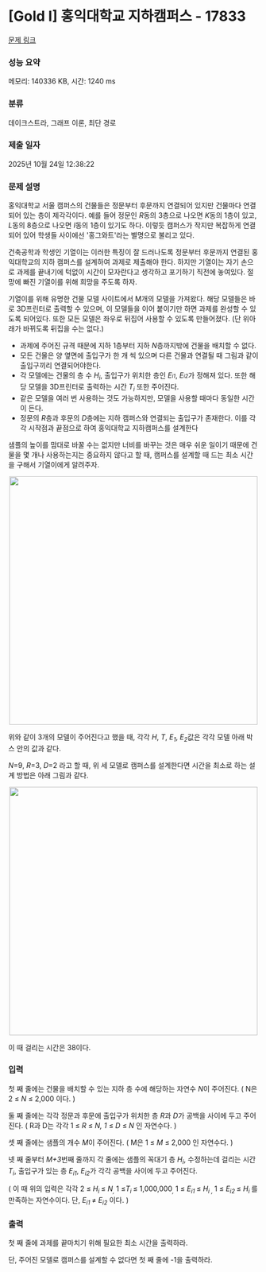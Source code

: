 # [Gold I] 홍익대학교 지하캠퍼스 - 17833 

[문제 링크](https://www.acmicpc.net/problem/17833) 

### 성능 요약

메모리: 140336 KB, 시간: 1240 ms

### 분류

데이크스트라, 그래프 이론, 최단 경로

### 제출 일자

2025년 10월 24일 12:38:22

### 문제 설명

<p>홍익대학교 서울 캠퍼스의 건물들은 정문부터 후문까지 연결되어 있지만 건물마다 연결되어 있는 층이 제각각이다. 예를 들어 정문인 <em>R</em>동의 3층으로 나오면 <em>K</em>동의 1층이 있고, <em>L</em>동의 8층으로 나오면 <em>I</em>동의 1층이 있기도 하다. 이렇듯 캠퍼스가 작지만 복잡하게 연결되어 있어 학생들 사이에선 '홍그와트'라는 별명으로 불리고 있다.</p>

<p>건축공학과 학생인 기열이는 이러한 특징이 잘 드러나도록 정문부터 후문까지 연결된 홍익대학교의 지하 캠퍼스를 설계하여 과제로 제출해야 한다. 하지만 기열이는 자기 손으로 과제를 끝내기에 턱없이 시간이 모자란다고 생각하고 포기하기 직전에 놓여있다. 절망에 빠진 기열이를 위해 희망을 주도록 하자.</p>

<p>기열이를 위해 유명한 건물 모델 사이트에서 M개의 모델을 가져왔다. 해당 모델들은 바로 3D프린터로 출력할 수 있으며, 이 모델들을 이어 붙이기만 하면 과제를 완성할 수 있도록 되어있다. 또한 모든 모델은 좌우로 뒤집어 사용할 수 있도록 만들어졌다. (단 위아래가 바뀌도록 뒤집을 수는 없다.)</p>

<ul>
	<li> 과제에 주어진 규격 때문에 지하 1층부터 지하 <em>N</em>층까지밖에 건물을 배치할 수 없다.</li>
	<li> 모든 건물은 양 옆면에 출입구가 한 개 씩 있으며 다른 건물과 연결될 때 그림과 같이 출입구끼리 연결되어야한다.</li>
	<li> 각 모델에는 건물의 층 수 <em>H<sub>i</sub></em>, 출입구가 위치한 층인 <em>E<span style="font-size: 10.8333px;">i1</span></em>, <em>E<span style="font-size: 10.8333px;">i2</span></em>가 정해져 있다. 또한 해당 모델을 3D프린터로 출력하는 시간 <em>T<sub>i</sub></em> 또한 주어진다.</li>
	<li> 같은 모델을 여러 번 사용하는 것도 가능하지만, 모델을 사용할 때마다 동일한 시간이 든다.</li>
	<li> 정문의 <em>R</em>층과 후문의<em> D</em>층에는 지하 캠퍼스와 연결되는 출입구가 존재한다. 이를 각각 시작점과 끝점으로 하여 홍익대학교 지하캠퍼스를 설계한다</li>
</ul>

<p>샘플의 높이를 맘대로 바꿀 수는 없지만 너비를 바꾸는 것은 매우 쉬운 일이기 때문에 건물을 몇 개나 사용하는지는 중요하지 않다고 할 때, 캠퍼스를 설계할 때 드는 최소 시간을 구해서 기열이에게 알려주자.</p>

<p style="text-align: center;"><img alt="" src="https://upload.acmicpc.net/9b4a24d5-c2e4-4374-891a-bdeec9a7d075/-/preview/" width="500dp"></p>

<p>위와 같이 3개의 모델이 주어진다고 했을 때, 각각 <em>H</em>, <em>T</em>, <em>E<sub>1</sub></em>, <em>E<sub>2</sub></em>값은 각각 모델 아래 박스 안의 값과 같다.</p>

<p><em>N</em>=9, <em>R</em>=3, <em>D</em>=2 라고 할 때, 위 세 모델로 캠퍼스를 설계한다면 시간을 최소로 하는 설계 방법은 아래 그림과 같다.</p>

<p style="text-align: center;"><img alt="" src="https://upload.acmicpc.net/44983b28-7803-419b-8e06-8582338af549/-/preview/" width="500dp"></p>

<p>이 때 걸리는 시간은 38이다.</p>

### 입력 

 <p>첫 째 줄에는 건물을 배치할 수 있는 지하 층 수에 해당하는 자연수 <em>N</em>이 주어진다. ( N은 2 ≤ <em>N</em> ≤ 2,000 이다. )</p>

<p>둘 째 줄에는 각각 정문과 후문에 출입구가 위치한 층 <em>R</em>과 <em>D</em>가 공백을 사이에 두고 주어진다. ( R과 D는 각각 1 ≤ <i>R</i> ≤ <em>N, 1</em> ≤ <i>D</i> ≤ <em>N</em> 인 자연수다. )</p>

<p>셋 째 줄에는 샘플의 개수 <em>M</em>이 주어진다. ( M은 1 ≤ <em>M </em>≤ 2,000 인 자연수다. )</p>

<p>넷 째 줄부터 <em>M+3</em>번째 줄까지 각 줄에는 샘플의 꼭대기 층 <em>H<sub>i</sub></em>, 수정하는데 걸리는 시간 <em>T<sub>i</sub></em>, 출입구가 있는 층 <em>E<sub>i1</sub></em>, <em>E<sub>i2</sub></em>가 각각 공백을 사이에 두고 주어진다.</p>

<p>( 이 때 위의 입력은 각각 2 ≤ <em>H<sub>i </sub></em>≤ <em>N<sub>, </sub></em>1 ≤<em>T<sub>i </sub></em>≤ 1,000,000<em><sub>, </sub></em>1 ≤ <em>E<sub>i1 </sub></em>≤ <em>H<sub>i , </sub></em>1 ≤ <em>E<sub>i2 </sub></em>≤ <em>H<sub>i  </sub></em>를 만족하는 자연수이다. 단, <em>E<sub>i1 </sub></em>≠ <em>E<sub>i2</sub></em> 이다. )</p>

### 출력 

 <p>첫 째 줄에 과제를 끝마치기 위해 필요한 최소 시간을 출력하라.</p>

<p>단, 주어진 모델로 캠퍼스를 설계할 수 없다면 첫 째 줄에 -1을 출력하라.</p>

